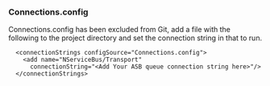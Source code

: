 ﻿### Connections.config

Connections.config has been excluded from Git, add a file with the following to the project directory and set the connection string in that to run.

```
  <connectionStrings configSource="Connections.config">    
    <add name="NServiceBus/Transport"
      connectionString="<Add Your ASB queue connection string here>"/>
  </connectionStrings>
```